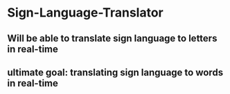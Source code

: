 # Sign-Language-Translator

## Will be able to translate sign language to letters in real-time
## ultimate goal: translating sign language to words in real-time
